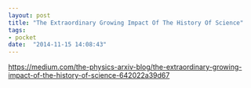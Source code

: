 ```yaml
---
layout: post
title: "The Extraordinary Growing Impact Of The History Of Science"
tags:
- pocket
date:  "2014-11-15 14:08:43"
---
```


https://medium.com/the-physics-arxiv-blog/the-extraordinary-growing-impact-of-the-history-of-science-642022a39d67

